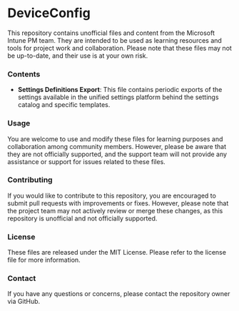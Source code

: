 # DeviceConfig

This repository contains unofficial files and content from the Microsoft Intune PM team. 
They are intended to be used as learning resources and tools for project work and collaboration. Please note that these files may not be up-to-date, and their use is at your own risk.

### Contents

- **Settings Definitions Export**: This file contains periodic exports of the settings available in the unified settings platform behind the settings catalog and specific templates.

### Usage
You are welcome to use and modify these files for learning purposes and collaboration among community members. However, please be aware that they are not officially supported, and the support team will not provide any assistance or support for issues related to these files.

### Contributing
If you would like to contribute to this repository, you are encouraged to submit pull requests with improvements or fixes. However, please note that the project team may not actively review or merge these changes, as this repository is unofficial and not officially supported.

### License
These files are released under the MIT License. Please refer to the license file for more information.

### Contact
If you have any questions or concerns, please contact the repository owner via GitHub.
